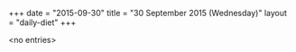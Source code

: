 +++
date = "2015-09-30"
title = "30 September 2015 (Wednesday)"
layout = "daily-diet"
+++


\<no entries\>
